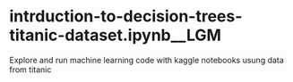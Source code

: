 # intrduction-to-decision-trees-titanic-dataset.ipynb__LGM
Explore and run machine learning code with kaggle notebooks usung data from titanic

